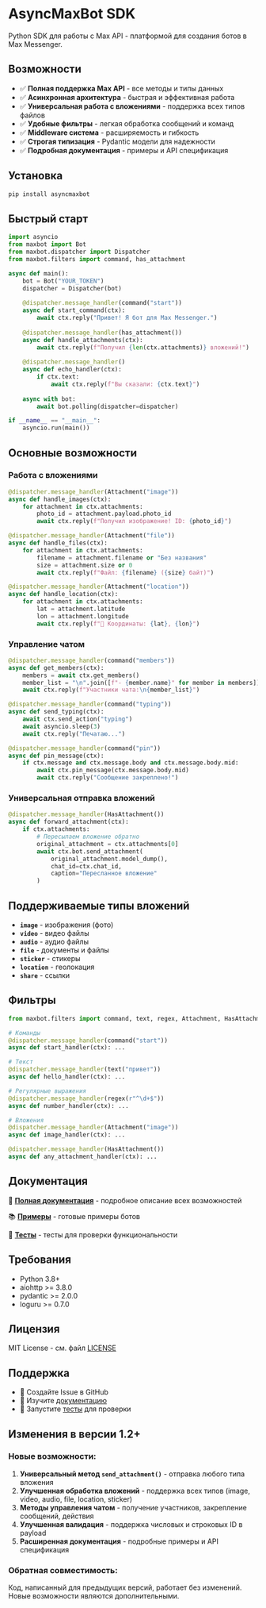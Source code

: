 # AsyncMaxBot SDK

Python SDK для работы с Max API - платформой для создания ботов в Max Messenger.

## Возможности

- ✅ **Полная поддержка Max API** - все методы и типы данных
- ✅ **Асинхронная архитектура** - быстрая и эффективная работа
- ✅ **Универсальная работа с вложениями** - поддержка всех типов файлов
- ✅ **Удобные фильтры** - легкая обработка сообщений и команд
- ✅ **Middleware система** - расширяемость и гибкость
- ✅ **Строгая типизация** - Pydantic модели для надежности
- ✅ **Подробная документация** - примеры и API спецификация

## Установка

```bash
pip install asyncmaxbot
```

## Быстрый старт

```python
import asyncio
from maxbot import Bot
from maxbot.dispatcher import Dispatcher
from maxbot.filters import command, has_attachment

async def main():
    bot = Bot("YOUR_TOKEN")
    dispatcher = Dispatcher(bot)
    
    @dispatcher.message_handler(command("start"))
    async def start_command(ctx):
        await ctx.reply("Привет! Я бот для Max Messenger.")
    
    @dispatcher.message_handler(has_attachment())
    async def handle_attachments(ctx):
        await ctx.reply(f"Получил {len(ctx.attachments)} вложений!")
    
    @dispatcher.message_handler()
    async def echo_handler(ctx):
        if ctx.text:
            await ctx.reply(f"Вы сказали: {ctx.text}")
    
    async with bot:
        await bot.polling(dispatcher=dispatcher)

if __name__ == "__main__":
    asyncio.run(main())
```

## Основные возможности

### Работа с вложениями

```python
@dispatcher.message_handler(Attachment("image"))
async def handle_images(ctx):
    for attachment in ctx.attachments:
        photo_id = attachment.payload.photo_id
        await ctx.reply(f"Получил изображение! ID: {photo_id}")

@dispatcher.message_handler(Attachment("file"))
async def handle_files(ctx):
    for attachment in ctx.attachments:
        filename = attachment.filename or "Без названия"
        size = attachment.size or 0
        await ctx.reply(f"Файл: {filename} ({size} байт)")

@dispatcher.message_handler(Attachment("location"))
async def handle_location(ctx):
    for attachment in ctx.attachments:
        lat = attachment.latitude
        lon = attachment.longitude
        await ctx.reply(f"📍 Координаты: {lat}, {lon}")
```

### Управление чатом

```python
@dispatcher.message_handler(command("members"))
async def get_members(ctx):
    members = await ctx.get_members()
    member_list = "\n".join([f"- {member.name}" for member in members])
    await ctx.reply(f"Участники чата:\n{member_list}")

@dispatcher.message_handler(command("typing"))
async def send_typing(ctx):
    await ctx.send_action("typing")
    await asyncio.sleep(3)
    await ctx.reply("Печатаю...")

@dispatcher.message_handler(command("pin"))
async def pin_message(ctx):
    if ctx.message and ctx.message.body and ctx.message.body.mid:
        await ctx.pin_message(ctx.message.body.mid)
        await ctx.reply("Сообщение закреплено!")
```

### Универсальная отправка вложений

```python
@dispatcher.message_handler(HasAttachment())
async def forward_attachment(ctx):
    if ctx.attachments:
        # Пересылаем вложение обратно
        original_attachment = ctx.attachments[0]
        await ctx.bot.send_attachment(
            original_attachment.model_dump(),
            chat_id=ctx.chat_id,
            caption="Пересланное вложение"
        )
```

## Поддерживаемые типы вложений

- **`image`** - изображения (фото)
- **`video`** - видео файлы
- **`audio`** - аудио файлы  
- **`file`** - документы и файлы
- **`sticker`** - стикеры
- **`location`** - геолокация
- **`share`** - ссылки

## Фильтры

```python
from maxbot.filters import command, text, regex, Attachment, HasAttachment

# Команды
@dispatcher.message_handler(command("start"))
async def start_handler(ctx): ...

# Текст
@dispatcher.message_handler(text("привет"))
async def hello_handler(ctx): ...

# Регулярные выражения
@dispatcher.message_handler(regex(r"^\d+$"))
async def number_handler(ctx): ...

# Вложения
@dispatcher.message_handler(Attachment("image"))
async def image_handler(ctx): ...

@dispatcher.message_handler(HasAttachment())
async def any_attachment_handler(ctx): ...
```

## Документация

📖 **[Полная документация](API_DOCUMENTATION.md)** - подробное описание всех возможностей

📚 **[Примеры](examples/)** - готовые примеры ботов

🧪 **[Тесты](tests/)** - тесты для проверки функциональности

## Требования

- Python 3.8+
- aiohttp >= 3.8.0
- pydantic >= 2.0.0
- loguru >= 0.7.0

## Лицензия

MIT License - см. файл [LICENSE](LICENSE)

## Поддержка

- 📧 Создайте Issue в GitHub
- 📖 Изучите [документацию](API_DOCUMENTATION.md)
- 🧪 Запустите [тесты](tests/) для проверки

## Изменения в версии 1.2+

### Новые возможности:

1. **Универсальный метод `send_attachment()`** - отправка любого типа вложения
2. **Улучшенная обработка вложений** - поддержка всех типов (image, video, audio, file, location, sticker)
3. **Методы управления чатом** - получение участников, закрепление сообщений, действия
4. **Улучшенная валидация** - поддержка числовых и строковых ID в payload
5. **Расширенная документация** - подробные примеры и API спецификация

### Обратная совместимость:

Код, написанный для предыдущих версий, работает без изменений. Новые возможности являются дополнительными.
